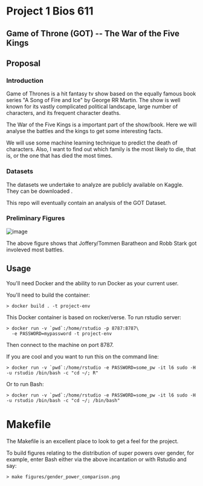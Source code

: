 Project 1 Bios 611
==================
Game of Throne (GOT) -- The War of the Five Kings
------------------------

Proposal
--------

### Introduction

Game of Thrones is a hit fantasy tv show based on the equally famous book series "A Song of Fire and Ice" by George RR Martin. The show is well known for its vastly complicated political landscape, large number of characters, and its frequent character deaths.

The War of the Five Kings is a important part of the show/book. Here we will analyse the battles and the kings to get some interesting facts.

We will use some machine learning technique to predict the death of characters. Also, I want to find out which family is the most likely to die, that is, or the one that has died the most times. 


### Datasets

The datasets we undertake to analyze are publicly available on Kaggle. They can be downloaded [](https://www.kaggle.com/datasets/mylesoneill/game-of-thrones?resource=download).

This repo will eventually contain an analysis of
the GOT Dataset.

### Preliminary Figures

![image](assets/pie-chart.png)

The above figure shows that Joffery/Tommen Baratheon and Robb Stark got involeved most battles. 


Usage
-----

You'll need Docker and the ability to run Docker as your current user.

You'll need to build the container:

    > docker build . -t project-env

This Docker container is based on rocker/verse. To run rstudio server:

    > docker run -v `pwd`:/home/rstudio -p 8787:8787\
      -e PASSWORD=mypassword -t project-env
      
Then connect to the machine on port 8787.

If you are cool and you want to run this on the command line:

    > docker run -v `pwd`:/home/rstudio -e PASSWORD=some_pw -it l6 sudo -H -u rstudio /bin/bash -c "cd ~/; R"
    
Or to run Bash:

    > docker run -v `pwd`:/home/rstudio -e PASSWORD=some_pw -it l6 sudo -H -u rstudio /bin/bash -c "cd ~/; /bin/bash"

Makefile
========

The Makefile is an excellent place to look to get a feel for the project.

To build figures relating to the distribution of super powers over
gender, for example, enter Bash either via the above incantation or
with Rstudio and say:

    > make figures/gender_power_comparison.png 